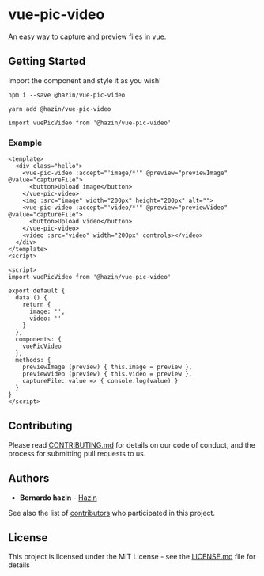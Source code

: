 # vue-pic-video

An easy way to capture and preview files in vue.

## Getting Started
Import the component and style it as you wish!

```
npm i --save @hazin/vue-pic-video
```

```
yarn add @hazin/vue-pic-video
```

```
import vuePicVideo from '@hazin/vue-pic-video'
```

### Example

```
<template>
  <div class="hello">
    <vue-pic-video :accept="'image/*'" @preview="previewImage" @value="captureFile">
      <button>Upload image</button>
    </vue-pic-video>
    <img :src="image" width="200px" height="200px" alt="">
    <vue-pic-video :accept="'video/*'" @preview="previewVideo" @value="captureFile">
      <button>Upload video</button>
    </vue-pic-video>
    <video :src="video" width="200px" controls></video>
  </div>
</template>
<script>
```

```
<script>
import vuePicVideo from '@hazin/vue-pic-video'

export default {
  data () {
    return {
      image: '',
      video: ''
    }
  },
  components: {
    vuePicVideo
  },
  methods: {
    previewImage (preview) { this.image = preview },
    previewVideo (preview) { this.video = preview },
    captureFile: value => { console.log(value) }
  }
}
</script>

```


## Contributing

Please read [CONTRIBUTING.md](https://gist.github.com/PurpleBooth/b24679402957c63ec426) for details on our code of conduct, and the process for submitting pull requests to us.

## Authors

* **Bernardo hazin** - [Hazin](https://github.com/BernardoHazin)

See also the list of [contributors](https://github.com/your/project/contributors) who participated in this project.

## License

This project is licensed under the MIT License - see the [LICENSE.md](LICENSE.md) file for details
